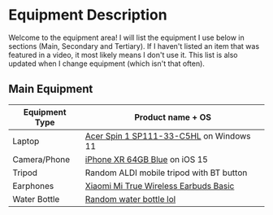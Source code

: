 # Equipment Description
Welcome to the equipment area! I will list the equipment I use below in sections (Main, Secondary and Tertiary). 
If I haven't listed an item that was featured in a video, it most likely means I don't use it. This list is also updated when I change equipment (which isn't that often).
## Main Equipment
| Equipment Type | Product name + OS |
| ----------- | ----------- |
| Laptop | [Acer Spin 1 SP111-33-C5HL](https://www.officeworks.com.au/shop/officeworks/p/acer-spin-1-2-in-1-11-6-celeron-4-64-gb-acsp1115hl) on Windows 11 |
| Camera/Phone | [iPhone XR 64GB Blue](https://www.apple.com/au/shop/buy-iphone/iphone-xr/6.1-inch-display-64gb-blue) on iOS 15 |
| Tripod | Random ALDI mobile tripod with BT button |
| Earphones | [Xiaomi Mi True Wireless Earbuds Basic](https://www.catch.com.au/product/xiaomi-mi-true-basic-wireless-earbuds-black-5759320/) |
| Water Bottle | [Random water bottle lol](https://www.house.com.au/product/h2-hydro2-flash-classic-water-bottle-500ml-khaki-green) |
